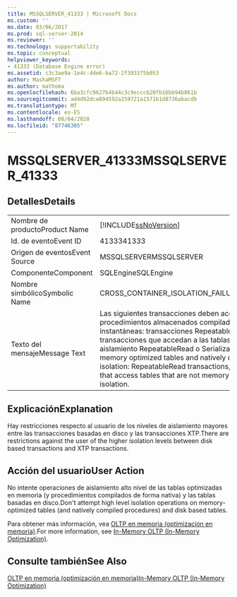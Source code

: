 ```yaml
---
title: MSSQLSERVER_41333 | Microsoft Docs
ms.custom: ''
ms.date: 03/06/2017
ms.prod: sql-server-2014
ms.reviewer: ''
ms.technology: supportability
ms.topic: conceptual
helpviewer_keywords:
- 41333 (Database Engine error)
ms.assetid: c3c3ae9a-1e4c-4de6-ba72-2f393375b053
author: MashaMSFT
ms.author: mathoma
ms.openlocfilehash: 6ba3cfc9627b4b44c3c9eccc620fb16bb94b861b
ms.sourcegitcommit: ad4d92dce894592a259721a1571b1d8736abacdb
ms.translationtype: MT
ms.contentlocale: es-ES
ms.lasthandoff: 08/04/2020
ms.locfileid: "87746305"
---
```

# <a name="mssqlserver_41333"></a><span data-ttu-id="45d10-102">MSSQLSERVER_41333</span><span class="sxs-lookup"><span data-stu-id="45d10-102">MSSQLSERVER_41333</span></span>
    
## <a name="details"></a><span data-ttu-id="45d10-103">Detalles</span><span class="sxs-lookup"><span data-stu-id="45d10-103">Details</span></span>  
  
|||  
|-|-|  
|<span data-ttu-id="45d10-104">Nombre de producto</span><span class="sxs-lookup"><span data-stu-id="45d10-104">Product Name</span></span>|[!INCLUDE[ssNoVersion](../../includes/ssnoversion-md.md)]|  
|<span data-ttu-id="45d10-105">Id. de evento</span><span class="sxs-lookup"><span data-stu-id="45d10-105">Event ID</span></span>|<span data-ttu-id="45d10-106">41333</span><span class="sxs-lookup"><span data-stu-id="45d10-106">41333</span></span>|  
|<span data-ttu-id="45d10-107">Origen de eventos</span><span class="sxs-lookup"><span data-stu-id="45d10-107">Event Source</span></span>|<span data-ttu-id="45d10-108">MSSQLSERVER</span><span class="sxs-lookup"><span data-stu-id="45d10-108">MSSQLSERVER</span></span>|  
|<span data-ttu-id="45d10-109">Componente</span><span class="sxs-lookup"><span data-stu-id="45d10-109">Component</span></span>|<span data-ttu-id="45d10-110">SQLEngine</span><span class="sxs-lookup"><span data-stu-id="45d10-110">SQLEngine</span></span>|  
|<span data-ttu-id="45d10-111">Nombre simbólico</span><span class="sxs-lookup"><span data-stu-id="45d10-111">Symbolic Name</span></span>|<span data-ttu-id="45d10-112">CROSS_CONTAINER_ISOLATION_FAILURE</span><span class="sxs-lookup"><span data-stu-id="45d10-112">CROSS_CONTAINER_ISOLATION_FAILURE</span></span>|  
|<span data-ttu-id="45d10-113">Texto del mensaje</span><span class="sxs-lookup"><span data-stu-id="45d10-113">Message Text</span></span>|<span data-ttu-id="45d10-114">Las siguientes transacciones deben acceder a tablas optimizadas para memoria y a procedimientos almacenados compilados de forma nativa en el aislamiento de instantáneas: transacciones RepeatableRead, transacciones Serializable y transacciones que accedan a las tablas que no estén optimizadas para memoria en aislamiento RepeatableRead o Serializable.</span><span class="sxs-lookup"><span data-stu-id="45d10-114">The following transactions must access memory optimized tables and natively compiled stored procedures under snapshot isolation: RepeatableRead transactions, Serializable transactions, and transactions that access tables that are not memory optimized in RepeatableRead or Serializable isolation.</span></span>|  
  
## <a name="explanation"></a><span data-ttu-id="45d10-115">Explicación</span><span class="sxs-lookup"><span data-stu-id="45d10-115">Explanation</span></span>  
 <span data-ttu-id="45d10-116">Hay restricciones respecto al usuario de los niveles de aislamiento mayores entre las transacciones basadas en disco y las transacciones XTP.</span><span class="sxs-lookup"><span data-stu-id="45d10-116">There are restrictions against the user of the higher isolation levels between disk based transactions and XTP transactions.</span></span>  
  
## <a name="user-action"></a><span data-ttu-id="45d10-117">Acción del usuario</span><span class="sxs-lookup"><span data-stu-id="45d10-117">User Action</span></span>  
 <span data-ttu-id="45d10-118">No intente operaciones de aislamiento alto nivel de las tablas optimizadas en memoria (y procedimientos compilados de forma nativa) y las tablas basadas en disco.</span><span class="sxs-lookup"><span data-stu-id="45d10-118">Don't attempt high level isolation operations on memory-optimized tables (and natively compiled procedures) and disk based tables.</span></span>  
  
 <span data-ttu-id="45d10-119">Para obtener más información, vea [OLTP en memoria &#40;optimización en memoria&#41;](../in-memory-oltp/in-memory-oltp-in-memory-optimization.md).</span><span class="sxs-lookup"><span data-stu-id="45d10-119">For more information, see [In-Memory OLTP &#40;In-Memory Optimization&#41;](../in-memory-oltp/in-memory-oltp-in-memory-optimization.md).</span></span>  
  
## <a name="see-also"></a><span data-ttu-id="45d10-120">Consulte también</span><span class="sxs-lookup"><span data-stu-id="45d10-120">See Also</span></span>  
 [<span data-ttu-id="45d10-121">OLTP en memoria &#40;optimización en memoria&#41;</span><span class="sxs-lookup"><span data-stu-id="45d10-121">In-Memory OLTP &#40;In-Memory Optimization&#41;</span></span>](../in-memory-oltp/in-memory-oltp-in-memory-optimization.md)  
  
  
